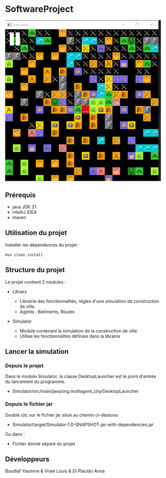 # SoftwareProject
![Ville](images/ville.png)
## Prérequis
- java JDK 21
- intelliJ IDEA
-  maven
## Utilisation du projet
Installer les dépendances du projet :

```mvn clean install```
## Structure du projet 
Le projet contient 2 modules : 
- Library
  - Librairie des fonctionnalités, règles d'une simulation de construction de ville.
  - Agents : Batiments, Routes
  
- Simulator
  - Module contenant la simulation de la construction de ville
  - Utilise les fonctionnalités définies dans la librairie


## Lancer la simulation
### Depuis le projet
Dans le module Simulator, la classe DesktopLauncher est le point d'entrée du lancement du programme.
- Simulator/src/main/java/org.multiagent_city/DesktopLauncher
### Depuis le fichier jar 
Double clic sur le fichier jar situé au chemin ci-dessous
- Simulator/target/Simulator-1.0-SNAPSHOT-jar-with-dependencies.jar

Ou dans : 
- Fichier donné séparé du projet

## Développeurs
Boudiaf Yasmine &
Vraie Louis &
Di Placido Anna
